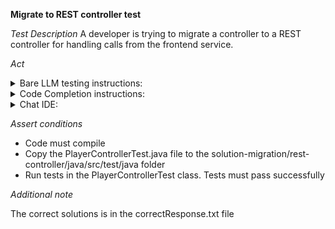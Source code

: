 **Migrate to REST controller test**

*Test Description*
A developer is trying to migrate a controller to a REST controller for handling calls from the frontend service.

*Act*

<details>
<summary>Bare LLM testing instructions:</summary>

- Open the prompt.txt file
- Copy a question located in the prompt.txt file to the chat window
- Submit the question
- Open the project solution-migration/rest-controller/java
- Open the PlayerController class
- Change the PlayerController implementation to the suggested implementation
- Add all necessary imports

</details>

<details>
<summary>Code Completion instructions:</summary>

- Open the project solution-migration/rest-controller/java
- Open the PlayerController class
- Type at the end of the class:

```java
// Rewrite the PlayerController class as a REST controller that responds with JSON data using Spring Web. Apply ResponseEntity where required
```

- Press ENTER
- Accept a sequence of suggestions using the TAB and ENTER keys 
- Change the PlayerController implementation to the suggested implementation

</details>

<details>
<summary>Chat IDE:</summary>

- Open the project solution-migration/rest-controller/java
- Open the PlayerController class
- Type in the chat window:

> Rewrite the PlayerController as a REST controller that responds with JSON data using Spring Web. Apply ResponseEntity where required

- Change the PlayerController implementation to the suggested implementation
- Add all necessary imports

</details>

*Assert conditions*

- Code must compile
- Copy the PlayerControllerTest.java file to the solution-migration/rest-controller/java/src/test/java folder
- Run tests in the PlayerControllerTest class. Tests must pass successfully

*Additional note*

The correct solutions is in the correctResponse.txt file